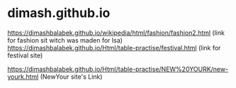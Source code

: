 # dimash.github.io

https://dimashbalabek.github.io/wikipedia/html/fashion/fashion2.html
(link for fashion sit witch was maden for Isa)
https://dimashbalabek.github.io/Html/table-practise/festival.html
(link for festival site)

https://dimashbalabek.github.io/Html/table-practise/NEW%20YOURK/new-yourk.html
(NewYour site's Link)
